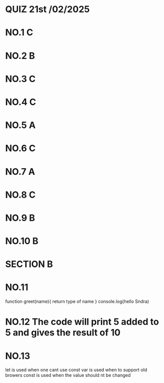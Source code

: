 # QUIZ 21st /02/2025

# NO.1 C
# NO.2 B
# NO.3 C
# NO.4 C
# NO.5 A
# NO.6 C
# NO.7 A
# NO.8 C
# NO.9 B
# NO.10 B
#    SECTION B
# NO.11 
function greet(name){
    return type of name
}
console.log(hello Sndra)

# NO.12 The code will print 5 added to 5 and gives the result of 10

# NO.13 
let is used when one cant use const
var is used when to support old browers
const is used when the value should nt be changed
